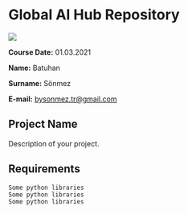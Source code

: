 # Global AI Hub Repository
![](img/logo.png)

**Course Date:** 01.03.2021

**Name:** Batuhan

**Surname:** Sönmez

**E-mail:** bysonmez.tr@gmail.com  

## Project Name
Description of your project.

## Requirements
```
Some python libraries
Some python libraries
Some python libraries
```
